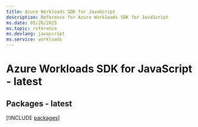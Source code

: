 ```yaml
---
title: Azure Workloads SDK for JavaScript
description: Reference for Azure Workloads SDK for JavaScript
ms.date: 05/28/2025
ms.topic: reference
ms.devlang: javascript
ms.service: workloads
---
```

# Azure Workloads SDK for JavaScript - latest
## Packages - latest
[!INCLUDE [packages](workloads-index.md)]